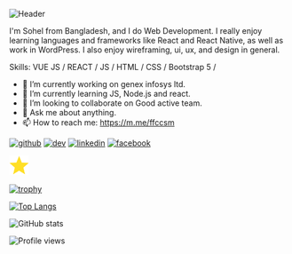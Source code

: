 ![Header](https://i.ibb.co/9w4rKgM/github-header-image.png)

I'm Sohel from Bangladesh, and I do Web Development. I really enjoy learning languages and frameworks like React and React Native, as well as work in WordPress. I also enjoy wireframing, ui, ux, and design in general.



Skills: VUE JS / REACT / JS / HTML / CSS / Bootstrap 5 /

- 🔭 I’m currently working on genex infosys ltd. 
- 🌱 I’m currently learning JS, Node.js and react. 
- 👯 I’m looking to collaborate on Good active team. 
- 💬 Ask me about anything. 
- 📫 How to reach me: https://m.me/ffccsm 


[<img src='https://cdn.jsdelivr.net/npm/simple-icons@3.0.1/icons/github.svg' alt='github' height='40'>](https://github.com/ffccsm)  [<img src='https://cdn.jsdelivr.net/npm/simple-icons@3.0.1/icons/dev-dot-to.svg' alt='dev' height='40'>](https://dev.to/ffccsm)  [<img src='https://cdn.jsdelivr.net/npm/simple-icons@3.0.1/icons/linkedin.svg' alt='linkedin' height='40'>](https://www.linkedin.com/in/sohel-hossain-mpi/)  [<img src='https://cdn.jsdelivr.net/npm/simple-icons@3.0.1/icons/facebook.svg' alt='facebook' height='40'>](https://www.facebook.com/ffccsm)  

<a href='https://stars.github.com/'><img src='https://raw.githubusercontent.com/acervenky/animated-github-badges/master/assets/starbadge.gif' width='35' height='35'></a> 

[![trophy](https://github-profile-trophy.vercel.app/?username=ffccsm)](https://github.com/ryo-ma/github-profile-trophy)

[![Top Langs](https://github-readme-stats.vercel.app/api/top-langs/?username=ffccsm)](https://github.com/anuraghazra/github-readme-stats)

![GitHub stats](https://github-readme-stats.vercel.app/api?username=ffccsm&show_icons=true)  

![Profile views](https://gpvc.arturio.dev/ffccsm)  
